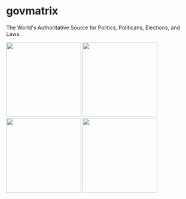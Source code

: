 # govmatrix

The World&#x27;s Authoritative Source for Politics, Politicans, Elections, and Laws.

<img src="https://static.wixstatic.com/media/687ebc_8f4d876078164570a6c2f8e7745535c9~mv2.png" width="200">
<img src="https://static.wixstatic.com/media/687ebc_f3311890de5948e78e5eea477ba8b5a0~mv2.png" width="200">
<img src="https://static.wixstatic.com/media/687ebc_2b7518ce5b914c319d88b3d15314b53e~mv2.png" width="200">
<img src="https://static.wixstatic.com/media/687ebc_abf08e4b24d840a5a40cb0a4a1becdcd~mv2.png" width="200">

